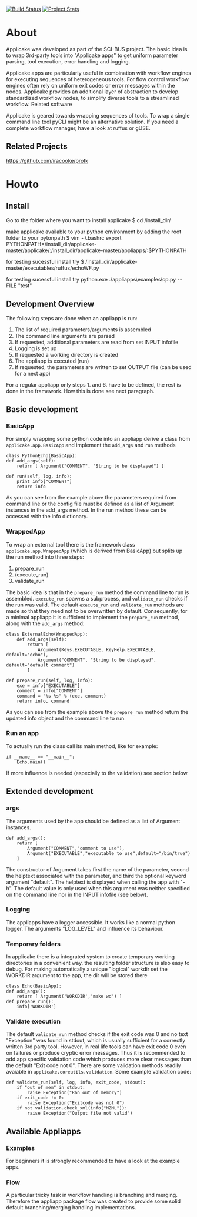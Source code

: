 [![Build Status](https://travis-ci.org/lcb/applicake.svg)](https://travis-ci.org/lcb/applicake)
[![Project Stats](https://www.openhub.net/p/applicake/widgets/project_thin_badge.gif)](https://www.openhub.net/p/applicake)

# About

Applicake was developed as part of the SCI-BUS project. The basic idea is to wrap 3rd-party tools into "Applicake apps" to get uniform parameter parsing, tool execution, error handling and logging.

Applicake apps are particularly useful in combination with workflow engines for executing sequences of heterogeneous tools. For flow control workflow engines often rely on uniform exit codes or error messages within the nodes. Applicake provides an additional layer of abstraction to develop standardized workflow nodes, to simplify diverse tools to a streamlined workflow.
Related software

Applicake is geared towards wrapping sequences of tools. To wrap a single command line tool pyCLI might be an alternative solution. If you need a complete workflow manager, have a look at ruffus or gUSE.

## Related Projects
https://github.com/iracooke/protk

# Howto

## Install
Go to the folder where you want to install applicake
$ cd /install_dir/

make applicake available to your python environment by adding the root folder to your pytonpath
$ vim ~/.bashrc
export PYTHONPATH=/install_dir/applicake-master/applicake/:/install_dir/applicake-master/appliapps/:$PYTHONPATH

for testing sucessful install try
$ /install_dir/applicake-master/executables/ruffus/echoWF.py

for testing sucessful install try
python.exe .\appliapps\examples\cp.py --FILE "test"

## Development Overview

The following steps are done when an appliapp is run:

1. The list of required parameters/arguments is assembled
1. The command line arguments are parsed
1. If requested, additional parameters are read from set INPUT infofile
1. Logging is set up
1. If requested a working directory is created
1. The appliapp is executed (run)
1. If requested, the parameters are written to set OUTPUT file (can be used for a next app)

For a regular appliapp only steps 1. and 6. have to be defined, the rest is done in the framework. How this is done see next paragraph.

## Basic development
### BasicApp

For simply wrapping some python code into an appliapp derive a class from `applicake.app.BasicApp` and implement the `add_args` and `run` methods

``` 
class PythonEcho(BasicApp): 
def add_args(self): 
    return [ Argument("COMMENT", "String to be displayed") ]

def run(self, log, info):
    print info["COMMENT"]
    return info
``` 
As you can see from the example above the parameters required from command line or the config file must be defined as a list of Argument instances in the add_args method. In the run method these can be accessed with the info dictionary.

### WrappedApp
To wrap an external tool there is the framework class `applicake.app.WrappedApp` (which is derived from BasicApp) but splits up the run method into three steps: 

1. prepare_run 
2. (execute_run) 
3. validate_run 

The basic idea is that in the `prepare_run` method the command line to run is assembled. `execute_run` spawns a subprocess, and `validate_run` checks if the run was valid. The default `execute_run` and `validate_run` methods are made so that they need not to be overwritten by default. Consequently, for a minimal appliapp it is sufficient to implement the `prepare_run` method, along with the `add_args` method:

``` 
class ExternalEcho(WrappedApp): 
    def add_args(self): 
        return [ 
            Argument(Keys.EXECUTABLE, KeyHelp.EXECUTABLE, default="echo"),
            Argument("COMMENT", "String to be displayed", default="default comment") 
        ]

def prepare_run(self, log, info):
    exe = info["EXECUTABLE"]
    comment = info["COMMENT"]
    command = "%s %s" % (exe, comment)
    return info, command
``` 
As you can see from the example above the `prepare_run` method return the updated info object and the command line to run.

### Run an app

To actually run the class call its main method, like for example: 
```
if __name__ == "__main__": 
    Echo.main() 
```
If more influence is needed (especially to the validation) see section below.

## Extended development
### args

The arguments used by the app should be defined as a list of Argument instances. 
```
def add_args(): 
    return [ 
        Argument("COMMENT","comment to use"), 
        Argument("EXECUTABLE","executable to use",default="/bin/true") 
    ] 
```
The constructor of Argument takes first the name of the parameter, second the helptext associated with the parameter, and third the optional keyword argument "default". The helptext is displayed when calling the app with "-h". The default value is only used when this argument was neither specified on the command line nor in the INPUT infofile (see below).

### Logging
The appliapps have a logger accessible. It works like a normal python logger. The arguments "LOG_LEVEL" and influence its behaviour.

### Temporary folders
In applicake there is a integrated system to create temporary working directories in a convenient way, the resulting folder structure is also easy to debug. For making automatically a unique "logical" workdir set the WORKDIR argument to the app, the dir will be stored there 

```
class Echo(BasicApp): 
def add_args(): 
    return [ Argument('WORKDIR','make wd') ] 
def prepare_run(): 
    info['WORKDIR']
```

### Validate execution

The default `validate_run` method checks if the exit code was 0 and no text "Exception" was found in stdout, which is usually sufficient for a correctly written 3rd party tool. However, in real life tools can have exit code 0 even on failures or produce cryptic error messages. Thus it is recommended to add app specific validation code which produces more clear messages than the default "Exit code not 0". There are some validation methods readily avaiable in `applicake.coreutils.validation`. Some example validation code: 

```
def validate_run(self, log, info, exit_code, stdout): 
    if "out of mem" in stdout: 
        raise Exception("Ran out of memory") 
    if exit_code != 0: 
        raise Exception("Exitcode was not 0") 
    if not validation.check_xml(info["MZML"]): 
        raise Exception("Output file not valid")
```

## Available Appliapps
### Examples
For beginners it is strongly recommended to have a look at the example apps.

### Flow
A particular tricky task in workflow handling is branching and merging. Therefore the appliapp package flow was created to provide some solid default branching/merging handling implementations.
